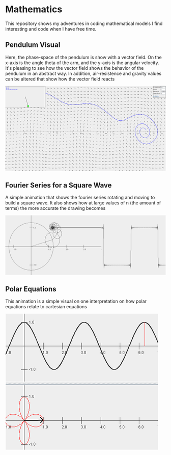 # Mathematics

This repository shows my adventures in coding mathematical models I find interesting and code when I have free time.

## Pendulum Visual

Here, the phase-space of the pendulum is show with a vector field. On the x-axis is the angle theta of the arm, and the y-axis is the angular velocity. It's pleasing to see how the vector field shows the behavior of the pendulum in an abstract way. In addition, air-resistence and gravity values can be altered that show how the vector field reacts

![](/Pendulum.PNG)

## Fourier Series for a Square Wave

A simple animation that shows the fourier series rotating and moving to build a square wave. It also shows how at large values of n (the amount of terms) the more accurate the drawing becomes

![](/Fourier.PNG)

## Polar Equations

This animation is a simple visual on one interpretation on how polar equations relate to cartesian equations

![](/Polar.PNG)
